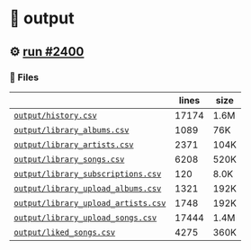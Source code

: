 # 📝  output 

## ⚙️ [run #2400](https://github.com/jwenerd/ytm-dl/actions/runs/11199688421)

### 📁 Files

|                                                                         |lines|size|
|-------------------------------------------------------------------------|-----|----|
|[`output/history.csv` ](output/history.csv)                              |17174|1.6M|
|[`output/library_albums.csv` ](output/library_albums.csv)                |1089 |76K |
|[`output/library_artists.csv` ](output/library_artists.csv)              |2371 |104K|
|[`output/library_songs.csv` ](output/library_songs.csv)                  |6208 |520K|
|[`output/library_subscriptions.csv` ](output/library_subscriptions.csv)  |120  |8.0K|
|[`output/library_upload_albums.csv` ](output/library_upload_albums.csv)  |1321 |192K|
|[`output/library_upload_artists.csv` ](output/library_upload_artists.csv)|1748 |192K|
|[`output/library_upload_songs.csv` ](output/library_upload_songs.csv)    |17444|1.4M|
|[`output/liked_songs.csv` ](output/liked_songs.csv)                      |4275 |360K|